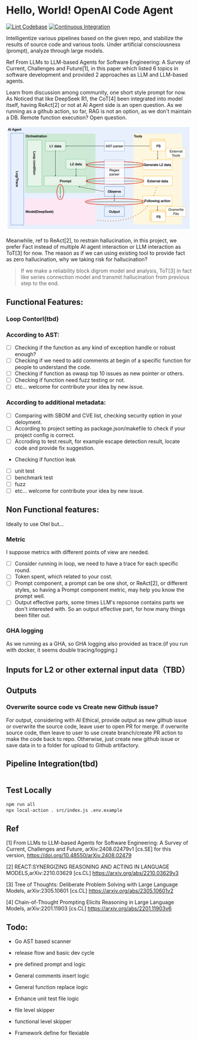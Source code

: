 # Hello, World! OpenAI Code Agent

[![Lint Codebase](https://github.com/SamYuan1990/OpenAI_CodeAgent/actions/workflows/linter.yml/badge.svg)](https://github.com/SamYuan1990/OpenAI_CodeAgent/actions/workflows/linter.yml)
[![Continuous Integration](https://github.com/SamYuan1990/OpenAI_CodeAgent/actions/workflows/ci.yml/badge.svg)](https://github.com/SamYuan1990/OpenAI_CodeAgent/actions/workflows/ci.yml)

Intelligentize various pipelines based on the given repo, and stabilize the
results of source code and various tools. Under artificial consciousness
(prompt), analyze through large models.

Ref From LLMs to LLM-based Agents for Software Engineering: A Survey of Current,
Challenges and Future[1], in this paper which listed 6 topics in software
development and provided 2 approaches as LLM and LLM-based agents.

Learn from discussion among community, one short style prompt for now. As
Noticed that like DeepSeek R1, the CoT[4] been integrated into model itself,
having ReAct[2] or not at AI Agent side is an open question. As we running as a
github action, so far, RAG is not an option, as we don't maintain a DB. Remote
function execution? Open question.

![OverAllDesign](./Design.png)

Meanwhile, ref to ReAct[2], to restrain hallucination, in this project, we
prefer Fact instead of multiple AI agent interaction or LLM interaction as
ToT[3] for now. The reason as if we can using existing tool to provide fact as
zero hallucination, why we taking risk for hallucination?

> If we make a reliability block digrom model and analysis, ToT[3] in fact like
> series connection model and transmit hallucination from previous step to the
> end.

## Functional Features:

### Loop Contorl(tbd)

### According to AST:

- [ ] Checking if the function as any kind of exception handle or robust enough?
- [ ] Checking if we need to add comments at begin of a specific function for
      people to understand the code.
- [ ] Checking if function as owasp top 10 issues as new pointer or others.
- [ ] Checking if function need fuzz testing or not.
- [ ] etc... welcome for contribute your idea by new issue.

### According to additional metadata:

- [ ] Comparing with SBOM and CVE list, checking security option in your
      deloyment.
- [ ] According to project setting as package.json/makefile to check if your
      project config is correct.
- [ ] Accroding to test result, for example escape detection result, locate code
      and provide fix suggestion.
- Checking if function leak
- [ ] unit test
- [ ] benchmark test
- [ ] fuzz
- [ ] etc... welcome for contribute your idea by new issue.

## Non Functional features:

Ideally to use Otel but...

### Metric

I suppose metrics with different points of view are needed.

- [ ] Consider running in loop, we need to have a trace for each specific round.
- [ ] Token spent, which related to your cost.
- [ ] Prompt component, a prompt can be one shot, or ReAct[2], or different
      styles, so having a Prompt component metric, may help you know the prompt
      well.
- [ ] Output effective parts, some times LLM's repsonse contains parts we don't
      interested with. So an output effective part, for how many things been
      filter out.

### GHA logging

As we running as a GHA, so GHA logging also provided as trace.(if you run with
docker, it seems double tracing/logging.)

## Inputs for L2 or other external input data（TBD）

## Outputs

### Overwrite source code vs Create new Github issue?

For output, considering with AI Ethical, provide output as new github issue or
overwrite the source code, leave user to open PR for merge. if overwrite source
code, then leave to user to use create branch/create PR action to make the code
back to repo. Otherwise, just create new github issue or save data in to a
folder for upload to Github artifactory.

## Pipeline Integration(tbd)

```

```

## Test Locally

```
npm run all
npx local-action . src/index.js .env.example
```

## Ref

[1] From LLMs to LLM-based Agents for Software Engineering: A Survey of Current,
Challenges and Future, arXiv:2408.02479v1 [cs.SE] for this version,
https://doi.org/10.48550/arXiv.2408.02479

[2] REACT:SYNERGIZING REASONING AND ACTING IN LANGUAGE MODELS,arXiv:2210.03629
[cs.CL] https://arxiv.org/abs/2210.03629v3

[3] Tree of Thoughts: Deliberate Problem Solving with Large Language Models,
arXiv:2305.10601 [cs.CL] https://arxiv.org/abs/2305.10601v2

[4] Chain-of-Thought Prompting Elicits Reasoning in Large Language Models,
arXiv:2201.11903 [cs.CL] https://arxiv.org/abs/2201.11903v6

## Todo:

- Go AST based scanner
- release flow and basic dev cycle
- pre defined prompt and logic

- General comments insert logic
- General function replace logic

- Enhance unit test file logic

- file level skipper
- functional level skipper
- Framework define for flexiable
